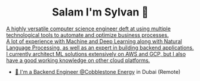 <h1 align="center">Salam I'm Sylvan 👋</h1>
<p align="center">
    <a href="https://www.linkedin.com/in/sylvan-quarm/">

A highly versatile computer science engineer deft at using multiple technological tools to automate and optimize business processes.      
A lot of experience with Machine and Deep Learning along with Natural Language Processing, as well as an expert in building backend applications. I currently architect ML solutions extensively on AWS and GCP, but I also have a good working knowledge on other cloud platforms.

- 🔭 I'm a Backend Engineer [@Cobblestone Energy](https://cobblestoneenergy.com/) in Dubai (Remote)

<!--
**vanusquarm/vanusquarm** is a ✨ _special_ ✨ repository because its `README.md` (this file) appears on your GitHub profile.

Here are some ideas to get you started:

- 🔭 I’m currently working on ...
- 🌱 I’m currently learning ...
- 👯 I’m looking to collaborate on ...
- 🤔 I’m looking for help with ...
- 💬 Ask me about ...
- 📫 How to reach me: ...
- 😄 Pronouns: ...
- ⚡ Fun fact: ...
-->


